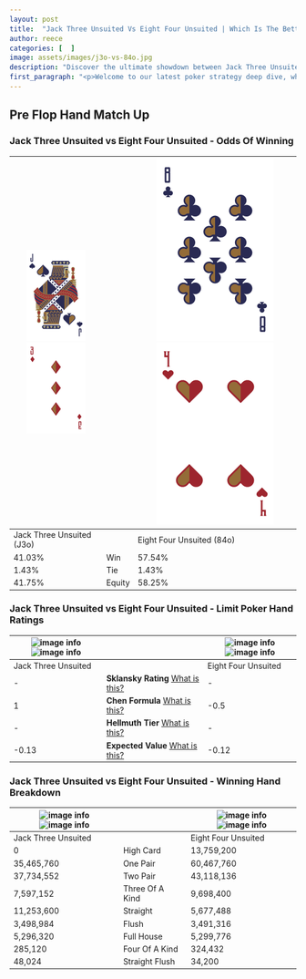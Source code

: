 ```yaml
---
layout: post
title:  "Jack Three Unsuited Vs Eight Four Unsuited | Which Is The Better Hand In Poker? A Complete Guide"
author: reece
categories: [  ]
image: assets/images/j3o-vs-84o.jpg
description: "Discover the ultimate showdown between Jack Three Unsuited and Eight Four Unsuited in poker! Uncover the odds, strategies, and scenarios where one hand triumphs over the other. Get ready to up your poker game with this thrilling analysis."
first_paragraph: "<p>Welcome to our latest poker strategy deep dive, where we're pitting two distinct hands against each other in a high-stakes showdown: Jack Three Unsuited vs Eight Four Unsuited.</p><p>In the dynamic world of poker, every decision counts, and knowing which hand holds the upper hand is key to your success at the table.</p><p>In this article, we'll dissect these two hands, explore the scenarios where one dominates the other, and equip you with the knowledge to make strategic choices that can tip the odds in your favor.</p><p>Get ready to unravel the intriguing dynamics of these poker hands and elevate your game to new heights.</p>"
---
```




[comment]: # (sp0)

## Pre Flop Hand Match Up

<div class="table hand-ratings" markdown="1"> 



### Jack Three Unsuited vs Eight Four Unsuited - Odds Of Winning


    
| ![image info](assets/images/hand1/J.png) ![image info](assets/images/hand1/3o.png) |  | ![image info](assets/images/hand2/8.png) ![image info](assets/images/hand2/4o.png) |
| -------- | -------- | -------- |
| Jack Three Unsuited (J3o) |  | Eight Four Unsuited (84o) |
| 41.03% | Win | 57.54% |
| 1.43% | Tie | 1.43% |
| 41.75% | Equity | 58.25% |




[comment]: # (sp1)



### Jack Three Unsuited vs Eight Four Unsuited - Limit Poker Hand Ratings


    
| ![image info](https://www.riverpairs.com/assets/images/hand1/J.png) ![image info](https://www.riverpairs.com/assets/images/hand1/3o.png) |  | ![image info](https://www.riverpairs.com/assets/images/hand2/8.png) ![image info](https://www.riverpairs.com/assets/images/hand2/4o.png) |
| -------- | -------- | -------- |
| Jack Three Unsuited |  | Eight Four Unsuited |
| - | **Sklansky Rating** [What is this?](/sklansky-rating-explained) | - |
| 1 | **Chen Formula** [What is this?](/chen-formula-explained) | -0.5 |
| - | **Hellmuth Tier** [What is this?](/Hellmuth-tier-explained) | - |
| -0.13 | **Expected Value** [What is this?](/expected-value-explained) | -0.12 |




[comment]: # (sp2)



### Jack Three Unsuited vs Eight Four Unsuited - Winning Hand Breakdown


    
| ![image info](https://www.riverpairs.com/assets/images/hand1/J.png) ![image info](https://www.riverpairs.com/assets/images/hand1/3o.png) |  | ![image info](https://www.riverpairs.com/assets/images/hand2/8.png) ![image info](https://www.riverpairs.com/assets/images/hand2/4o.png) |
| -------- | -------- | -------- |
| Jack Three Unsuited |  | Eight Four Unsuited |
| 0 | High Card | 13,759,200 |
| 35,465,760 | One Pair | 60,467,760 |
| 37,734,552 | Two Pair | 43,118,136 |
| 7,597,152 | Three Of A Kind | 9,698,400 |
| 11,253,600 | Straight | 5,677,488 |
| 3,498,984 | Flush | 3,491,316 |
| 5,296,320 | Full House | 5,299,776 |
| 285,120 | Four Of A Kind | 324,432 |
| 48,024 | Straight Flush | 34,200 |




[comment]: # (sp3)



</div>

[comment]: # (sp4)



[comment]: # (sp5)

